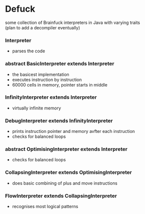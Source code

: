 # Defuck
some collection of Brainfuck interpreters in Java with varying traits  
(plan to add a decompiler eventually)

### Interpreter
- parses the code

### abstract BasicInterpreter extends Interpreter
- the basicest implementation
- executes instruction by instruction
- 60000 cells in memory, pointer starts in middle

### InfinityInterpreter extends Interpreter
- virtually infinite memory

### DebugInterpreter extends InfinityInterpreter
- prints instruction pointer and memory avfter each instruction
- checks for balanced loops

### abstract OptimisingInterpreter extends Interpreter
- checks for balanced loops

### CollapsingInterpreter extends OptimisingInterpreter
- does basic combining of plus and move instructions

### FlowInterpreter extends CollapsingInterpreter
- recognises most logical patterns